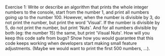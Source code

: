 Exercise 1:
Write or describe an algorithm that prints the whole integer numbers to the console, start from the number 1, and print all numbers going up to the number 100.
However, when the number is divisible by 3, do not print the number, but print the word 'Visual'. If the number is divisible by 5, do not print the number, but print 'Nuts'. And for all numbers divisible by both (eg: the number 15) the same, but print 'Visual Nuts'.
How will you keep this code safe from bugs? Show how you would guarantee that this code keeps working when developers start making small feature adjustments. (Maybe we would want to print the first 500 numbers, ...).
